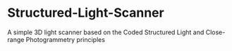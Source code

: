 # Structured-Light-Scanner
A simple 3D light scanner based on the Coded Structured Light and Close-range Photogrammetry principles
